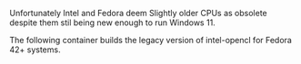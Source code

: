 Unfortunately Intel and Fedora deem Slightly older CPUs as obsolete despite them stil being new enough to run Windows 11.

The following container builds the legacy version of intel-opencl for Fedora 42+ systems.